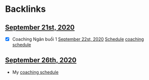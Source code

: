 
# Backlinks
## [September 21st, 2020](<September 21st, 2020.md>)
- [x] Coaching Ngân buổi 1 [September 22st, 2020](<September 22st, 2020.md>) [Schedule](<Schedule.md>) [coaching schedule](<coaching schedule.md>)

## [September 26th, 2020](<September 26th, 2020.md>)
- My [coaching schedule](<coaching schedule.md>)

